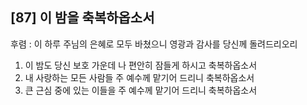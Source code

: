 ## [87] 이 밤을 축복하옵소서

후렴 : 이 하루 주님의 은혜로 모두 바쳤으니 영광과 감사를 당신께 돌려드리오리
1) 이 밤도 당신 보호 가운데 나 편안히 잠들게 하시고 축복하옵소서
2) 내 사랑하는 모든 사람들 주 예수께 맡기어 드리니 축복하옵소서
3) 큰 근심 중에 있는 이들을 주 예수께 맡기어 드리니 축복하옵소서
